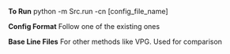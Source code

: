 **To Run**
python -m Src.run -cn [config_file_name]

**Config Format**
Follow one of the existing ones

**Base Line Files**
For other methods like VPG. Used for comparison
